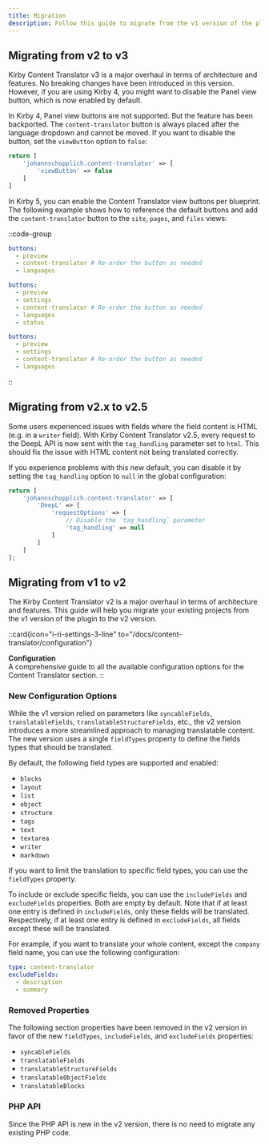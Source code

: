 ```yaml
---
title: Migration
description: Follow this guide to migrate from the v1 version of the plugin to the v2 version.
---
```


## Migrating from v2 to v3

Kirby Content Translator v3 is a major overhaul in terms of architecture and features. No breaking changes have been introduced in this version. However, if you are using Kirby 4, you might want to disable the Panel view button, which is now enabled by default.

In Kirby 4, Panel view buttons are not supported. But the feature has been backported. The `content-translator` button is always placed after the language dropdown and cannot be moved. If you want to disable the button, set the `viewButton` option to `false`:

```php [config.php]
return [
    'johannschopplich.content-translator' => [
        'viewButton' => false
    ]
]
```

In Kirby 5, you can enable the Content Translator view buttons per blueprint. The following example shows how to reference the default buttons and add the `content-translator` button to the `site`, `pages`, and `files` views:

::code-group

```yaml [site.yml]
buttons:
  - preview
  - content-translator # Re-order the button as needed
  - languages
```

```yaml [pages/default.yml]
buttons:
  - preview
  - settings
  - content-translator # Re-order the button as needed
  - languages
  - status
```

```yaml [files/default.yml]
buttons:
  - preview
  - settings
  - content-translator # Re-order the button as needed
  - languages
```

::

## Migrating from v2.x to v2.5

Some users experienced issues with fields where the field content is HTML (e.g. in a `writer` field). With Kirby Content Translator v2.5, every request to the DeepL API is now sent with the `tag_handling` parameter set to `html`. This should fix the issue with HTML content not being translated correctly.

If you experience problems with this new default, you can disable it by setting the `tag_handling` option to `null` in the global configuration:

```php [config.php]
return [
    'johannschopplich.content-translator' => [
        'DeepL' => [
            'requestOptions' => [
                // Disable the `tag_handling` parameter
                'tag_handling' => null
            ]
        ]
    ]
];
```

## Migrating from v1 to v2

The Kirby Content Translator v2 is a major overhaul in terms of architecture and features. This guide will help you migrate your existing projects from the v1 version of the plugin to the v2 version.

::card{icon="i-ri-settings-3-line" to="/docs/content-translator/configuration"}

**Configuration**<br>
A comprehensive guide to all the available configuration options for the Content Translator section.
::

### New Configuration Options

While the v1 version relied on parameters like `syncableFields`, `translatableFields`, `translatableStructureFields`, etc., the v2 version introduces a more streamlined approach to managing translatable content. The new version uses a single `fieldTypes` property to define the fields types that should be translated.

By default, the following field types are supported and enabled:

- `blocks`
- `layout`
- `list`
- `object`
- `structure`
- `tags`
- `text`
- `textarea`
- `writer`
- `markdown`

If you want to limit the translation to specific field types, you can use the `fieldTypes` property.

To include or exclude specific fields, you can use the `includeFields` and `excludeFields` properties. Both are empty by default. Note that if at least one entry is defined in `includeFields`, only these fields will be translated. Respectively, if at least one entry is defined in `excludeFields`, all fields except these will be translated.

For example, if you want to translate your whole content, except the `company` field name, you can use the following configuration:

```yaml [sections/content-translator.yml]
type: content-translator
excludeFields:
  - description
  - summary
```

### Removed Properties

The following section properties have been removed in the v2 version in favor of the new `fieldTypes`, `includeFields`, and `excludeFields` properties:

- `syncableFields`
- `translatableFields`
- `translatableStructureFields`
- `translatableObjectFields`
- `translatableBlocks`

### PHP API

Since the PHP API is new in the v2 version, there is no need to migrate any existing PHP code.

